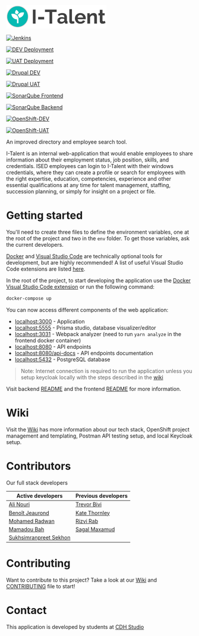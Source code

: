 <img src="services/frontend/src/assets/I-talent-logo-light.png" alt="I-Talent Logo" width="270" />

[![Jenkins](https://img.shields.io/badge/Jenkins-gray?logo=jenkins&logoColor=white&style=plastic)](https://cicd.ised-isde.canada.ca/blue/organizations/jenkins/DSD%2FI-Talent%2FI-Talent/branches/)

[![DEV Deployment](https://img.shields.io/badge/Access%20Application-DEV-gray?logo=react&logoColor=white&style=plastic&labelColor=green)](https://italent-development.apps.ocp.dev.ised-isde.canada.ca/)

[![UAT Deployment](https://img.shields.io/badge/Access%20Application-UAT-gray?logo=react&logoColor=white&style=plastic&labelColor=green)](https://italent-uat.apps.ocp.dev.ised-isde.canada.ca/)

[![Drupal DEV](https://img.shields.io/badge/Drupal-DEV-gray?logo=drupal&labelColor=blue&style=plastic)](https://italent-dev-cms-studioup-dev.apps.ocp.dev.ised-isde.canada.ca/en)

[![Drupal UAT](https://img.shields.io/badge/Drupal-UAT-gray?logo=drupal&labelColor=blue&style=plastic)](https://italent-uat-cms-studioup-dev.apps.ocp.dev.ised-isde.canada.ca/en)

[![SonarQube Frontend](https://img.shields.io/badge/SonarQube-Frontend-blue?logo=sonarqube&logoColor=white&style=plastic)](https://sonarqube.ised-isde.canada.ca/dashboard?id=ITalent-frontend)

[![SonarQube Backend](https://img.shields.io/badge/SonarQube-Backend-blue?logo=sonarqube&logoColor=white&style=plastic)](https://sonarqube.ised-isde.canada.ca/dashboard?id=ITalent-backend)

[![OpenShift-DEV](https://img.shields.io/badge/OpenShift%20Management-DEV-gray?logo=red-hat-open-shift&style=plastic&labelColor=red)](https://console-openshift-console.apps.ocp.dev.ised-isde.canada.ca/topology/ns/italent-development?view=graph)

[![OpenShift-UAT](https://img.shields.io/badge/OpenShift%20Management-UAT-gray?logo=red-hat-open-shift&style=plastic&labelColor=red)](https://console-openshift-console.apps.ocp.dev.ised-isde.canada.ca/topology/ns/mytalent?view=graph)

An improved directory and employee search tool.

I-Talent is an internal web-application that would enable employees to share information about their employment status, job position, skills, and credentials. ISED employees can login to I-Talent with their windows credentials, where they can create a profile or search for employees with the right expertise, education, competencies, experience and other essential qualifications at any time for talent management, staffing, succession planning, or simply for insight on a project or file.

# Getting started

You'll need to create three files to define the environment variables, one at the root of the project and two in the `env` folder. To get those variables, ask the current developers.

[Docker](https://www.docker.com/) and [Visual Studio Code](https://code.visualstudio.com/) are technically optional tools for development, but are highly recommended! A list of useful Visual Studio Code extensions are listed [here](https://github.com/CDH-Studio/I-Talent/wiki/Tech-stack#useful-visual-studio-code-extensions).

In the root of the project, to start developing the application use the [Docker Visual Studio Code extension](https://marketplace.visualstudio.com/items?itemName=ms-azuretools.vscode-docker) or run the following command:

```bash
docker-compose up
```

You can now access different components of the web application:

- [localhost:3000](http://localhost:3000) - Application
- [localhost:5555](http://localhost:5555) - Prisma studio, database visualizer/editor
- [localhost:3031](http://localhost:3031) - Webpack analyzer (need to run `yarn analyze` in the frontend docker container)
- [localhost:8080](http://localhost:8080) - API endpoints
- [localhost:8080/api-docs](http://localhost:8080/api-docs) - API endpoints documentation
- [localhost:5432](http://localhost:5432) - PostgreSQL database

> Note: Internet connection is required to run the application unless you setup keycloak locally with the steps described in the [wiki](https://github.com/CDH-Studio/I-Talent/wiki/Local-Keycloak-setup)

Visit backend [README](services/backend/README.md) and the frontend [README](services/frontend/README.md) for more information.

# Wiki

Visit the [Wiki](https://github.com/CDH-Studio/UpSkill/wiki) has more information about our tech stack, OpenShift project management and templating, Postman API testing setup, and local Keycloak setup.

# Contributors

Our full stack developers

| **Active developers**                                              | **Previous developers**                                           |
| ------------------------------------------------------------------ | ----------------------------------------------------------------- |
| [Ali Nouri](https://www.linkedin.com/in/a-nouri/)                  | [Trevor Bivi](https://www.linkedin.com/in/trevor-bivi-736181193/) |
| [Benoît Jeaurond](https://www.linkedin.com/in/benoit-jeaurond/)    | [Kate Thornley](https://www.linkedin.com/in/kate-a-w-thornley/)   |
| [Mohamed Radwan](https://www.linkedin.com/in/mo-radwan/)           | [Rizvi Rab](https://www.linkedin.com/in/rizvi-rab-370327160/)     |
| [Mamadou Bah](https://www.linkedin.com/in/mamadou-bah-9962a711b/)  | [Sagal Maxamud](https://www.linkedin.com/in/s-glmxmd/)            |
| [Sukhsimranpreet Sekhon](https://www.linkedin.com/in/sukhusekhon/) |                                                                   |

# Contributing

Want to contribute to this project? Take a look at our [Wiki](https://github.com/CDH-Studio/UpSkill/wiki) and [CONTRIBUTING](CONTRIBUTING.md) file to start!

# Contact

This application is developed by students at [CDH Studio](https://cdhstudio.ca/)
